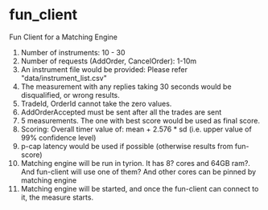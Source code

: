 # fun_client

Fun Client for a Matching Engine 

1. Number of instruments: 10 - 30
2. Number of requests (AddOrder, CancelOrder): 1-10m
3. An instrument file would be provided: Please refer "data/instrument_list.csv"
4. The measurement with any replies taking 30 seconds would be disqualified, or wrong results.
5. TradeId, OrderId cannot take the zero values.
6. AddOrderAccepted must be sent after all the trades are sent
7. 5 measurements. The one with best score would be used as final score.
8. Scoring: Overall timer value of: mean + 2.576 * sd (i.e. upper value of 99% confidence level)
9. p-cap latency would be used if possible (otherwise results from fun-score)
10. Matching engine will be run in tyrion. It has 8? cores and 64GB ram?. And fun-client will use one of them? And other
    cores can be pinned by matching engine
11. Matching engine will be started, and once the fun-client can connect to it, the measure starts.